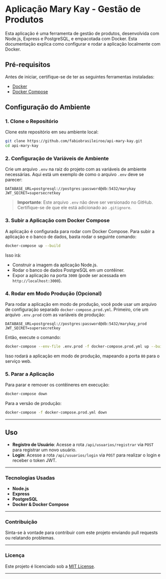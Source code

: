 # Aplicação Mary Kay - Gestão de Produtos

Esta aplicação é uma ferramenta de gestão de produtos, desenvolvida com Node.js, Express e PostgreSQL, e empacotada com Docker. Esta documentação explica como configurar e rodar a aplicação localmente com Docker.

## Pré-requisitos

Antes de iniciar, certifique-se de ter as seguintes ferramentas instaladas:

- [Docker](https://docs.docker.com/get-docker/)
- [Docker Compose](https://docs.docker.com/compose/install/)

## Configuração do Ambiente

### 1. Clone o Repositório

Clone este repositório em seu ambiente local:

```bash
git clone https://github.com/fabiobrasileiroo/api-mary-kay.git
cd api-mary-kay
```

### 2. Configuração de Variáveis de Ambiente

Crie um arquivo `.env` na raiz do projeto com as variáveis de ambiente necessárias. Aqui está um exemplo de como o arquivo `.env` deve se parecer:

```env
DATABASE_URL=postgresql://postgres:password@db:5432/marykay
JWT_SECRET=supersecretkey
```

> **Importante**: Este arquivo `.env` não deve ser versionado no GitHub. Certifique-se de que ele está adicionado ao `.gitignore`.

### 3. Subir a Aplicação com Docker Compose

A aplicação é configurada para rodar com Docker Compose. Para subir a aplicação e o banco de dados, basta rodar o seguinte comando:

```bash
docker-compose up --build
```

Isso irá:

- Construir a imagem da aplicação Node.js.
- Rodar o banco de dados PostgreSQL em um contêiner.
- Expor a aplicação na porta `3000` (pode ser acessada em `http://localhost:3000`).

### 4. Rodar em Modo Produção (Opcional)

Para rodar a aplicação em modo de produção, você pode usar um arquivo de configuração separado `docker-compose.prod.yml`. Primeiro, crie um arquivo `.env.prod` com as variáveis de produção:

```env
DATABASE_URL=postgresql://postgres:password@db:5432/marykay_prod
JWT_SECRET=supersecretkey
```

Então, execute o comando:

```bash
docker-compose --env-file .env.prod -f docker-compose.prod.yml up --build -d
```

Isso rodará a aplicação em modo de produção, mapeando a porta `80` para o serviço web.

### 5. Parar a Aplicação

Para parar e remover os contêineres em execução:

```bash
docker-compose down
```

Para a versão de produção:

```bash
docker-compose -f docker-compose.prod.yml down
```

---

## Uso

- **Registro de Usuário**: Acesse a rota `/api/usuarios/registrar` via `POST` para registrar um novo usuário.
- **Login**: Acesse a rota `/api/usuarios/login` via `POST` para realizar o login e receber o token JWT.

---

### Tecnologias Usadas

- **Node.js**
- **Express**
- **PostgreSQL**
- **Docker & Docker Compose**

---

### Contribuição

Sinta-se à vontade para contribuir com este projeto enviando pull requests ou relatando problemas.

---

### Licença

Este projeto é licenciado sob a [MIT License](LICENSE).

---
